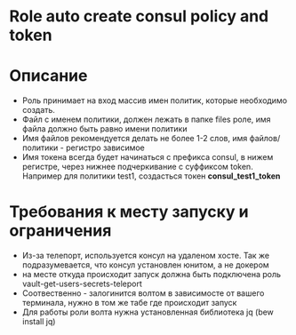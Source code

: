 # Role auto create consul policy and token

# Описание
* Роль принимает на вход массив имен политик, которые необходимо создать.
* Файл с именем политики, должен лежать в папке files роле, имя файла должно быть равно имени политики
* Имя файлов рекомендуется делать не более 1-2 слов, имя файлов/политики - регистро зависимое
* Имя токена всегда будет начинаться с префикса consul, в нижем регистре, через нижнее подчеркивание с суффиксом token. Например для политики test1, создасться  токен **consul_test1_token**

# Требования к месту запуску и ограничения
* Из-за телепорт, используется консул на удаленом хосте. Так же подразумевается, что консул установлен юнитом, а не докером
* на месте откуда происходит запуск должна быть подключена роль vault-get-users-secrets-teleport
* Соотвественно - залогинится волтом в зависимосте от вашего терминала, нужно в том же табе где происходит запуск
* Для работы роли волта нужна установленная библиотека jq (bew install jq)
